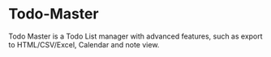 # Todo-Master
Todo Master is a Todo List manager with advanced features, such as export to HTML/CSV/Excel, Calendar and note view.
